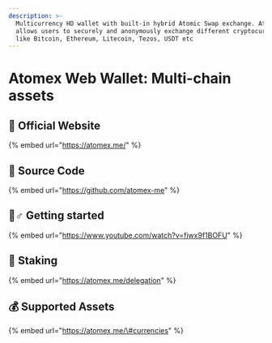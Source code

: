 ```yaml
---
description: >-
  Multicurrency HD wallet with built-in hybrid Atomic Swap exchange. Atomex
  allows users to securely and anonymously exchange different cryptocurrencies
  like Bitcoin, Ethereum, Litecoin, Tezos, USDT etc
---
```


# Atomex Web Wallet: Multi-chain assets

## 🚀 Official Website

{% embed url="https://atomex.me/" %}

## 📑 Source Code

{% embed url="https://github.com/atomex-me" %}

## 🧙♂ Getting started

{% embed url="https://www.youtube.com/watch?v=fiwx9f1BOFU" %}

## 🥨 Staking

{% embed url="https://atomex.me/delegation" %}

## 💰 Supported Assets

{% embed url="https://atomex.me/\#currencies" %}

